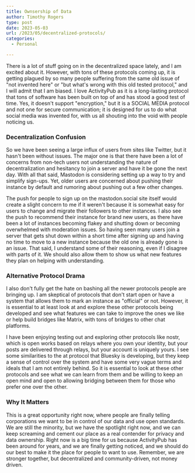 ```yaml
---
title: Ownsership of Data
author: Timothy Rogers
type: post
date: 2023-05-03
url: /2023/05/decentralized-protocols/
categories:
  - Personal

---
```


There is a lot of stuff going on in the decentralized space lately, and I am excited about it. However, with tons of these protocols coming up, it is getting plagued by so many people suffering from the same old issue of "not invented here" or "but what's wrong with this old tested protocol," and I will admit that I am biased. I love ActivityPub as it is a long-lasting protocol that tons of software has been built on top of and has stood a good test of time. Yes, it doesn't support "encryption," but it is a SOCIAL MEDIA protocol and not one for secure communication; it is designed for us to do what social media was invented for, with us all shouting into the void with people noticing us.

### Decentralization Confusion
So we have been seeing a large influx of users from sites like Twitter, but it hasn't been without issues. The major one is that there have been a lot of concerns from non-tech users not understanding the nature of decentralization and hesitancy to join a server and have it be gone the next day. With all that said, Mastodon is considering setting up a way to try and simplify sign-ups. Yet, older users are concerned about pushing their instance by default and rumoring about pushing out a few other changes.

The push for people to sign up on the mastodon.social site itself would create a slight concern to me if it weren't because it is somewhat easy for users to change and migrate their followers to other instances. I also see the push to recommend their instance for brand new users, as there have been a lot of instances becoming flakey and shutting down or becoming overwhelmed with moderation issues. So having seen many users join a server that gets shut down within a short time after signing up and having no time to move to a new instance because the old one is already gone is an issue. That said, I understand some of their reasoning, even if I disagree with parts of it. We should also allow them to show us what new features they plan on helping with understanding.

### Alternative Protocol Drama
I also don't fully get the hate on bashing all the newer protocols people are bringing up. I am skeptical of protocols that don't start open or have a system that allows them to mark an instance as "official" or not. However, it is essential to at least look at and explore these other protocols being developed and see what features we can take to improve the ones we like or help build bridges like Matrix, with tons of bridges to other chat platforms.

I have been enjoying testing out and exploring other protocols like nostr, which is open works based on relays where you own your identity, but your posts are delivered through relays, but your account is uniquely yours. I see some similarities to the at protocol that Bluesky is developing, but they keep a sense of control over the system and have some very vague terms and ideals that I am not entirely behind. So it is essential to look at these other protocols and see what we can learn from them and be willing to keep an open mind and open to allowing bridging between them for those who prefer one over the other.

### Why It Matters
This is a great opportunity right now, where people are finally telling corporations we want to be in control of our data and use open standards. We are still the minority, but we have the spotlight right now, and we can keep screaming and cement our place as a real contender for privacy and data ownership. Right now is a big time for us because ActivityPub has been around for years, and we are finally getting noticed, and we should do our best to make it the place for people to want to use. Remember, we are stronger together, but decentralized and community-driven, not money driven.